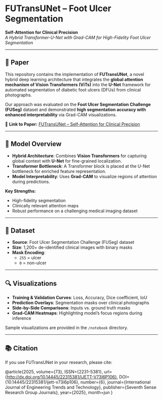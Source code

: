 # FUTransUNet – Foot Ulcer Segmentation

**Self-Attention for Clinical Precision**  
*A Hybrid Transformer-U-Net with Grad-CAM for High-Fidelity Foot Ulcer Segmentation*

---

## 📄 Paper
This repository contains the implementation of **FUTransUNet**, a novel hybrid deep learning architecture that integrates the **global attention mechanism of Vision Transformers (ViTs)** into the **U-Net** framework for automated segmentation of diabetic foot ulcers (DFUs) from clinical photographs.  

Our approach was evaluated on the **Foot Ulcer Segmentation Challenge (FUSeg)** dataset and demonstrated **high segmentation accuracy with enhanced interpretability** via Grad-CAM visualizations.  

🔗 **Link to Paper:** [FUTransUNet – Self-Attention for Clinical Precision](https://doi.org/10.48550/arXiv.2508.03758)  

---

## 🧠 Model Overview

- **Hybrid Architecture**: Combines **Vision Transformers** for capturing global context with **U-Net** for fine-grained localization.  
- **Transformer Bottleneck**: A Transformer block is placed at the U-Net bottleneck for enriched feature representation.  
- **Model Interpretability**: Uses **Grad-CAM** to visualize regions of attention during predictions.  

**Key Strengths:**
- High-fidelity segmentation  
- Clinically relevant attention maps  
- Robust performance on a challenging medical imaging dataset  

---

## 🧪 Dataset

- **Source**: Foot Ulcer Segmentation Challenge (FUSeg) dataset  
- **Size**: 1,200+ de-identified clinical images with binary masks  
- **Mask Encoding**:  
  - `255` = ulcer  
  - `0` = non-ulcer  

---

## 🔍 Visualizations

- **Training & Validation Curves**: Loss, Accuracy, Dice coefficient, IoU  
- **Prediction Overlays**: Segmentation masks over clinical photographs  
- **Side-by-Side Comparisons**: Inputs vs. ground truth masks  
- **Grad-CAM Heatmaps**: Highlighting model’s focus regions during inference  

Sample visualizations are provided in the `/notebook` directory.  

---

## 📚 Citation

If you use FUTransUNet in your research, please cite:  

@article{2025, volume={73},
   ISSN={2231-5381},
   url={http://dx.doi.org/10.14445/22315381/IJETT-V73I6P106},
   DOI={10.14445/22315381/ijett-v73i6p106},
   number={6},
   journal={International Journal of Engineering Trends and Technology},
   publisher={Seventh Sense Research Group Journals},
   year={2025},
   month=jun }

